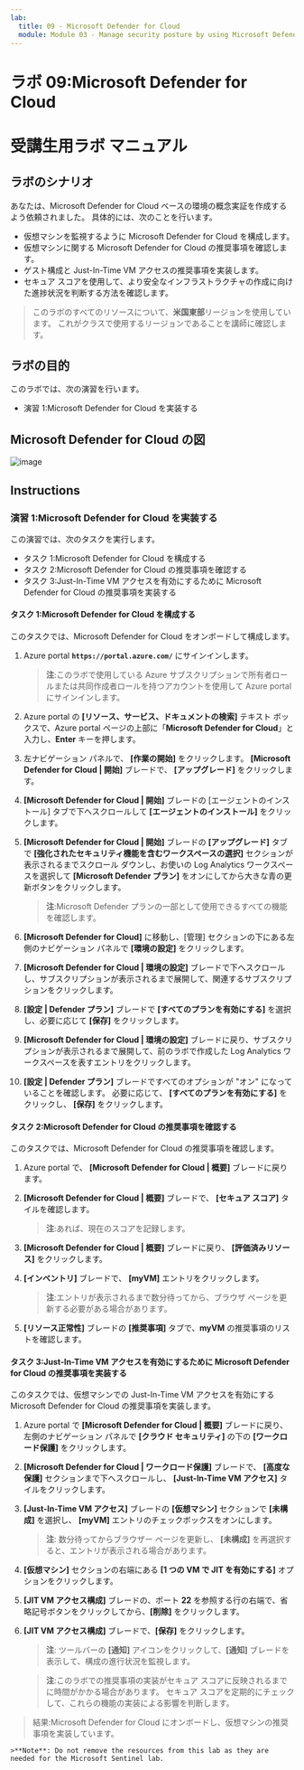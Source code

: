 ```yaml
---
lab:
  title: 09 - Microsoft Defender for Cloud
  module: Module 03 - Manage security posture by using Microsoft Defender for Cloud
---
```


# ラボ 09:Microsoft Defender for Cloud
# 受講生用ラボ マニュアル

## ラボのシナリオ

あなたは、Microsoft Defender for Cloud ベースの環境の概念実証を作成するよう依頼されました。 具体的には、次のことを行います。

- 仮想マシンを監視するように Microsoft Defender for Cloud を構成します。
- 仮想マシンに関する Microsoft Defender for Cloud の推奨事項を確認します。
- ゲスト構成と Just-In-Time VM アクセスの推奨事項を実装します。 
- セキュア スコアを使用して、より安全なインフラストラクチャの作成に向けた進捗状況を判断する方法を確認します。

> このラボのすべてのリソースについて、**米国東部**リージョンを使用しています。 これがクラスで使用するリージョンであることを講師に確認します。 

## ラボの目的

このラボでは、次の演習を行います。

- 演習 1:Microsoft Defender for Cloud を実装する

## Microsoft Defender for Cloud の図

![image](https://github.com/MicrosoftLearning/AZ500-AzureSecurityTechnologies/assets/91347931/c31055cc-de95-41f6-adef-f09d756a68eb)

## Instructions

### 演習 1:Microsoft Defender for Cloud を実装する

この演習では、次のタスクを実行します。

- タスク 1:Microsoft Defender for Cloud を構成する
- タスク 2:Microsoft Defender for Cloud の推奨事項を確認する
- タスク 3:Just-In-Time VM アクセスを有効にするために Microsoft Defender for Cloud の推奨事項を実装する

#### タスク 1:Microsoft Defender for Cloud を構成する

このタスクでは、Microsoft Defender for Cloud をオンボードして構成します。

1. Azure portal **`https://portal.azure.com/`** にサインインします。

    >**注**:このラボで使用している Azure サブスクリプションで所有者ロールまたは共同作成者ロールを持つアカウントを使用して Azure portal にサインインします。

2. Azure portal の **[リソース、サービス、ドキュメントの検索]** テキスト ボックスで、Azure portal ページの上部に「**Microsoft Defender for Cloud**」と入力し、**Enter** キーを押します。

3. 左ナビゲーション パネルで、 **[作業の開始]** をクリックします。 **[Microsoft Defender for Cloud \| 開始]** ブレードで、 **[アップグレード]** をクリックします。
     
4. **[Microsoft Defender for Cloud \| 開始]** ブレードの [エージェントのインストール] タブで下へスクロールして **[エージェントのインストール]** をクリックします。 

5. **[Microsoft Defender for Cloud \| 開始]** ブレードの **[アップグレード]** タブで **[強化されたセキュリティ機能を含むワークスペースの選択]** セクションが表示されるまでスクロール ダウンし、お使いの Log Analytics ワークスペースを選択して **[Microsoft Defender プラン]** をオンにしてから大きな青の更新ボタンをクリックします。  

    >**注**:Microsoft Defender プランの一部として使用できるすべての機能を確認します。 

6. **[Microsoft Defender for Cloud]** に移動し、[管理] セクションの下にある左側のナビゲーション パネルで **[環境の設定]** をクリックします。

7. **[Microsoft Defender for Cloud \| 環境の設定]** ブレードで下へスクロールし、サブスクリプションが表示されるまで展開して、関連するサブスクリプションをクリックします。 

8. **[設定 \| Defender プラン]** ブレードで **[すべてのプランを有効にする]** を選択し、必要に応じて **[保存]** をクリックします。

9. **[Microsoft Defender for Cloud \| 環境の設定]** ブレードに戻り、サブスクリプションが表示されるまで展開して、前のラボで作成した Log Analytics ワークスペースを表すエントリをクリックします。

10. **[設定 \| Defender プラン]** ブレードですべてのオプションが "オン" になっていることを確認します。 必要に応じて、 **[すべてのプランを有効にする]** をクリックし、 **[保存]** をクリックします。

#### タスク 2:Microsoft Defender for Cloud の推奨事項を確認する

このタスクでは、Microsoft Defender for Cloud の推奨事項を確認します。 

1. Azure portal で、 **[Microsoft Defender for Cloud \| 概要]** ブレードに戻ります。 

2. **[Microsoft Defender for Cloud \| 概要]** ブレードで、 **[セキュア スコア]** タイルを確認します。

    >**注**:あれば、現在のスコアを記録します。

3. **[Microsoft Defender for Cloud \| 概要]** ブレードに戻り、 **[評価済みリソース]** をクリックします。

4. **[インベントリ]** ブレードで、 **[myVM]** エントリをクリックします。

    >**注**:エントリが表示されるまで数分待ってから、ブラウザ ページを更新する必要がある場合があります。
    
5. **[リソース正常性]** ブレードの **[推奨事項]** タブで、**myVM** の推奨事項のリストを確認します。

#### タスク 3:Just-In-Time VM アクセスを有効にするために Microsoft Defender for Cloud の推奨事項を実装する

このタスクでは、仮想マシンでの Just-In-Time VM アクセスを有効にする Microsoft Defender for Cloud の推奨事項を実装します。 

1. Azure portal で **[Microsoft Defender for Cloud \| 概要]** ブレードに戻り、左側のナビゲーション パネルで **[クラウド セキュリティ]** の下の **[ワークロード保護]** をクリックします。

2. **[Microsoft Defender for Cloud \| ワークロード保護]** ブレードで、 **[高度な保護]** セクションまで下へスクロールし、 **[Just-In-Time VM アクセス]** タイルをクリックします。

3. **[Just-In-Time VM アクセス]** ブレードの **[仮想マシン]** セクションで **[未構成]** を選択し、 **[myVM]** エントリのチェックボックスをオンにします。

    >**注**: 数分待ってからブラウザー ページを更新し、 **[未構成]** を再選択すると、エントリが表示される場合があります。

4. **[仮想マシン]** セクションの右端にある **[1 つの VM で JIT を有効にする]** オプションをクリックします。

5. **[JIT VM アクセス構成]** ブレードの、ポート **22** を参照する行の右端で、省略記号ボタンをクリックしてから、**[削除]** をクリックします。

6. **[JIT VM アクセス構成]** ブレードで、**[保存]** をクリックします。

    >**注**: ツールバーの **[通知]** アイコンをクリックして、**[通知]** ブレードを表示して、構成の進行状況を監視します。 

    >**注**:このラボでの推奨事項の実装がセキュア スコアに反映されるまでに時間がかかる場合があります。 セキュア スコアを定期的にチェックして、これらの機能の実装による影響を判断します。 

> 結果:Microsoft Defender for Cloud にオンボードし、仮想マシンの推奨事項を実装しています。 

    >**Note**: Do not remove the resources from this lab as they are needed for the Microsoft Sentinel lab.
